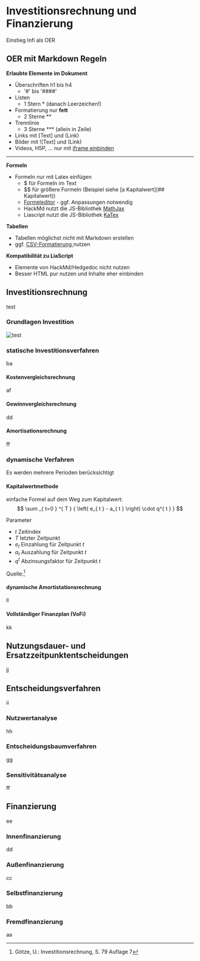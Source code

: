 <!--
author:   Rico Meiner, ...

email:    rico.meiner@jade-hs.de

repository: ...

comment:  Lerneinheit Investition und Finanzierung. Diese Seite ist lizenziert unter der [Lizenz CC-BY (4.0)](https://creativecommons.org/licenses/by/4.0/legalcode).
(ggf.  CC0 am Start)

language: de

mode:     Textbook

version:  0.0.1

date:     26/05/2022

icon:     // Icon svg einfügen

logo:     // Logo png einfügen

link:     https://cdn.jsdelivr.net/gh/twillo-lehre-teilen/BestPractice_Sortieralgorithmen/custom.css

import:   https://github.com/LiaTemplates/Pyodide/blob/0.1.4/README.md
          https://github.com/LiaScript/CodeRunner/blob/master/README.md
-->

# Investitionsrechnung und Finanzierung

Einstieg Infi als OER

## OER mit Markdown Regeln

**Erlaubte Elemente im Dokument**
* Überschriften h1 bis h4 
    * '#' bis '####' 
* Listen 
    * 1 Stern * (danach Leerzeichen!)
* Formatierung nur **fett**
    * 2 Sterne **
* Trennlinie
    * 3 Sterne *** (allein in Zeile)
* Links mit [Text] und (Link)
* Bilder mit ![Text] und (Link)
* Videos, H5P, ... nur mit [iframe einbinden](https://hackmd.io/s/features?both=1#Embed-a-Note)

***

**Formeln**
* Formeln nur mit Latex einfügen
    * $ für Formeln im Text 
    * $$ für größere Formeln (Beispiel siehe [a Kapitalwert](## Kapitalwert))
    * [Formeleditor](https://www.zahlen-kern.de/editor/) - ggf. Anpassungen notwendig 
    * HackMd nutzt die JS-Bibliothek [MathJax](https://math.meta.stackexchange.com/questions/5020/mathjax-basic-tutorial-and-quick-reference)
    * Liascript nutzt die JS-Bibliothek [KaTex](https://katex.org/docs/supported.html)

**Tabellen**
* Tabellen möglichst nicht mit Markdown erstellen
* ggf. [CSV-Formatierung ](https://hackmd.io/s/features#Render-CSV-as-table) nutzen

**Kompatibilität zu LiaScript**
* Elemente von HackMd/Hedgedoc nicht nutzen
* Besser HTML pur nutzen und Inhalte eher einbinden

## Investitionsrechnung

test

### Grundlagen Investition

![test](https://de.wikipedia.org/wiki/Investitionsrechnung#/media/Datei:Abzinsung.svg)

### statische Investitionsverfahren

ba 

#### Kostenvergleichsrechnung

af

#### Gewinnvergleichsrechnung

dd

#### Amortisationsrechnung

ff

### dynamische Verfahren

Es werden mehrere Perioden berücksichtigt

#### Kapitalwertmethode

einfache Formel auf dem Weg zum Kapitalwert:
$$ 
\sum _{ t=0 } ^{ T } { 
    \left( 
        e_{ t } - a_{ t } 
    \right) 
    \cdot q^{ t } 
} 
$$

Parameter
* $t$ Zeitindex
* $T$ letzter Zeitpunkt
* $e_{ t }$ Einzahlung für Zeitpunkt $t$
* $a_{ t }$ Auszahlung für Zeitpunkt $t$
* $q^{ t }$ Abzinsungsfaktor für Zeitpunkt $t$


Quelle:[^1] 
[^1]: Götze, U.: Investitionsrechnung, S. 79  Auflage 7

#### dynamische Amortistationsrechnung

ll

#### Vollständiger Finanzplan (VoFi)

kk

## Nutzungsdauer- und Ersatzzeitpunktentscheidungen

jj

## Entscheidungsverfahren

ii

### Nutzwertanalyse

hh

### Entscheidungsbaumverfahren

gg

### Sensitivitätsanalyse

ff

## Finanzierung

ee

### Innenfinanzierung

dd

### Außenfinanzierung

cc

### Selbstfinanzierung

bb

### Fremdfinanzierung

aa
